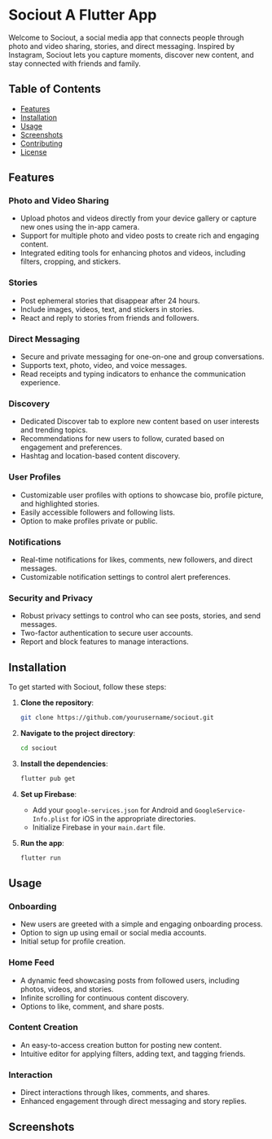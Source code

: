 # Sociout A Flutter App
Welcome to Sociout, a social media app that connects people through photo and video sharing, stories, and direct messaging. Inspired by Instagram, Sociout lets you capture moments, discover new content, and stay connected with friends and family.

## Table of Contents

- [Features](#features)
- [Installation](#installation)
- [Usage](#usage)
- [Screenshots](#screenshots)
- [Contributing](#contributing)
- [License](#license)

## Features

### Photo and Video Sharing
- Upload photos and videos directly from your device gallery or capture new ones using the in-app camera.
- Support for multiple photo and video posts to create rich and engaging content.
- Integrated editing tools for enhancing photos and videos, including filters, cropping, and stickers.

### Stories
- Post ephemeral stories that disappear after 24 hours.
- Include images, videos, text, and stickers in stories.
- React and reply to stories from friends and followers.

### Direct Messaging
- Secure and private messaging for one-on-one and group conversations.
- Supports text, photo, video, and voice messages.
- Read receipts and typing indicators to enhance the communication experience.

### Discovery
- Dedicated Discover tab to explore new content based on user interests and trending topics.
- Recommendations for new users to follow, curated based on engagement and preferences.
- Hashtag and location-based content discovery.

### User Profiles
- Customizable user profiles with options to showcase bio, profile picture, and highlighted stories.
- Easily accessible followers and following lists.
- Option to make profiles private or public.

### Notifications
- Real-time notifications for likes, comments, new followers, and direct messages.
- Customizable notification settings to control alert preferences.

### Security and Privacy
- Robust privacy settings to control who can see posts, stories, and send messages.
- Two-factor authentication to secure user accounts.
- Report and block features to manage interactions.

## Installation

To get started with Sociout, follow these steps:

1. **Clone the repository**:
    ```bash
    git clone https://github.com/yourusername/sociout.git
    ```

2. **Navigate to the project directory**:
    ```bash
    cd sociout
    ```

3. **Install the dependencies**:
    ```bash
    flutter pub get
    ```

4. **Set up Firebase**:
    - Add your `google-services.json` for Android and `GoogleService-Info.plist` for iOS in the appropriate directories.
    - Initialize Firebase in your `main.dart` file.

5. **Run the app**:
    ```bash
    flutter run
    ```

## Usage

### Onboarding

- New users are greeted with a simple and engaging onboarding process.
- Option to sign up using email or social media accounts.
- Initial setup for profile creation.

### Home Feed

- A dynamic feed showcasing posts from followed users, including photos, videos, and stories.
- Infinite scrolling for continuous content discovery.
- Options to like, comment, and share posts.

### Content Creation

- An easy-to-access creation button for posting new content.
- Intuitive editor for applying filters, adding text, and tagging friends.

### Interaction

- Direct interactions through likes, comments, and shares.
- Enhanced engagement through direct messaging and story replies.

## Screenshots

